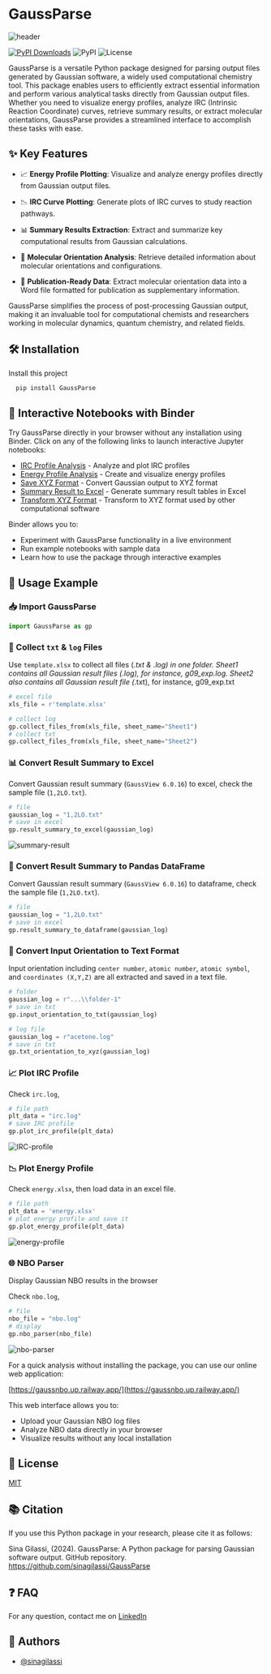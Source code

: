 # GaussParse

![header](./statics/header.png)

[![PyPI Downloads](https://static.pepy.tech/badge/gaussparse/month)](https://pepy.tech/projects/gaussparse)
![PyPI](https://img.shields.io/pypi/v/GaussParse)
![License](https://img.shields.io/pypi/l/GaussParse)

GaussParse is a versatile Python package designed for parsing output files generated by Gaussian software, a widely used computational chemistry tool. This package enables users to efficiently extract essential information and perform various analytical tasks directly from Gaussian output files. Whether you need to visualize energy profiles, analyze IRC (Intrinsic Reaction Coordinate) curves, retrieve summary results, or extract molecular orientations, GaussParse provides a streamlined interface to accomplish these tasks with ease.

## ✨ Key Features

* 📈 **Energy Profile Plotting**: Visualize and analyze energy profiles directly from Gaussian output files.

* 📉 **IRC Curve Plotting**: Generate plots of IRC curves to study reaction pathways.

* 📊 **Summary Results Extraction**: Extract and summarize key computational results from Gaussian calculations.

* 🧬 **Molecular Orientation Analysis**: Retrieve detailed information about molecular orientations and configurations.

* 📝 **Publication-Ready Data**: Extract molecular orientation data into a Word file formatted for publication as supplementary information.

GaussParse simplifies the process of post-processing Gaussian output, making it an invaluable tool for computational chemists and researchers working in molecular dynamics, quantum chemistry, and related fields.

## 🛠️ Installation

Install this project

```bash
  pip install GaussParse
```

## 📓 Interactive Notebooks with Binder

Try GaussParse directly in your browser without any installation using Binder. Click on any of the following links to launch interactive Jupyter notebooks:

* [IRC Profile Analysis](https://mybinder.org/v2/gh/sinagilassi/GaussParse/HEAD?urlpath=%2Fdoc%2Ftree%2Fnotebook%2Firc-profile.ipynb) - Analyze and plot IRC profiles
* [Energy Profile Analysis](https://mybinder.org/v2/gh/sinagilassi/GaussParse/HEAD?urlpath=%2Fdoc%2Ftree%2Fnotebook%2Fenergy-profile.ipynb) - Create and visualize energy profiles
* [Save XYZ Format](https://mybinder.org/v2/gh/sinagilassi/GaussParse/HEAD?urlpath=%2Fdoc%2Ftree%2Fnotebook%2Fsave-xyz.ipynb) - Convert Gaussian output to XYZ format
* [Summary Result to Excel](https://mybinder.org/v2/gh/sinagilassi/GaussParse/HEAD?urlpath=%2Fdoc%2Ftree%2Fnotebook%2Fsummary-result.ipynb) - Generate summary result tables in Excel
* [Transform XYZ Format](https://mybinder.org/v2/gh/sinagilassi/GaussParse/HEAD?urlpath=%2Fdoc%2Ftree%2Fnotebook%2Ftransform-xyz.ipynb) - Transform to XYZ format used by other computational software

Binder allows you to:

* Experiment with GaussParse functionality in a live environment
* Run example notebooks with sample data
* Learn how to use the package through interactive examples

## 🚀 Usage Example

### 📥 Import GaussParse

```python
import GaussParse as gp
```

### 📂 Collect `txt` & `log` Files

Use `template.xlsx` to collect all files (*.txt & *.log) in one folder. Sheet1 contains all Gaussian result files (*.log), for instance, g09_exp.log. Sheet2 also contains all Gaussian result file (*.txt), for instance, g09_exp.txt

```python
# excel file
xls_file = r'template.xlsx'

# collect log
gp.collect_files_from(xls_file, sheet_name="Sheet1")
# collect txt
gp.collect_files_from(xls_file, sheet_name="Sheet2")
```

### 📊 Convert Result Summary to Excel

Convert Gaussian result summary (`GaussView 6.0.16`) to excel, check the sample file (`1,2LO.txt`).

```python
# file
gaussian_log = "1,2LO.txt"
# save in excel
gp.result_summary_to_excel(gaussian_log)
```

![summary-result](./statics/fig1-1.png)


### 🔄 Convert Result Summary to Pandas DataFrame

Convert Gaussian result summary (`GaussView 6.0.16`) to dataframe, check the sample file (`1,2LO.txt`).

```python
# file
gaussian_log = "1,2LO.txt"
# save in excel
gp.result_summary_to_dataframe(gaussian_log)
```

### 📝 Convert Input Orientation to Text Format

Input orientation including `center number`, `atomic number`, `atomic symbol`, and `coordinates (X,Y,Z)` are all extracted and saved in a text file.

```python
# folder
gaussian_log = r"...\\folder-1"
# save in txt
gp.input_orientation_to_txt(gaussian_log)

# log file
gaussian_log = r"acetone.log"
# save in txt
gp.txt_orientation_to_xyz(gaussian_log)
```

### 📈 Plot IRC Profile

Check `irc.log`,

```python
# file path
plt_data = "irc.log"
# save IRC profile
gp.plot_irc_profile(plt_data)

```

![IRC-profile](./statics/trans-TS1.png)

### 📉 Plot Energy Profile

Check `energy.xlsx`, then load data in an excel file.

```python
# file path
plt_data = 'energy.xlsx'
# plot energy profile and save it
gp.plot_energy_profile(plt_data)
```

![energy-profile](./statics/acetone-mechanism-2.png)

### 🌐 NBO Parser

Display Gaussian NBO results in the browser

Check `nbo.log`,

```python 
# file
nbo_file = "nbo.log"
# display
gp.nbo_parser(nbo_file)
```

![nbo-parser](./statics/nbo-2.png)

For a quick analysis without installing the package, you can use our online web application:

[https://gaussnbo.up.railway.app/](https://gaussnbo.up.railway.app/)

This web interface allows you to:

* Upload your Gaussian NBO log files
* Analyze NBO data directly in your browser
* Visualize results without any local installation

## 📜 License

[MIT](https://choosealicense.com/licenses/mit/)

## 📚 Citation

If you use this Python package in your research, please cite it as follows:

Sina Gilassi, (2024). GaussParse: A Python package for parsing Gaussian software output. GitHub repository. https://github.com/sinagilassi/GaussParse

## ❓ FAQ

For any question, contact me on [LinkedIn](https://www.linkedin.com/in/sina-gilassi/)

## 👥 Authors

- [@sinagilassi](https://www.github.com/sinagilassi)
